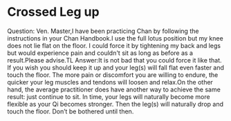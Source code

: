 # Crossed Leg up

Question: Ven. Master,I have been practicing Chan by following the instructions in your Chan Handbook.I use the full lotus position but my knee does not lie flat on the floor. I could force it by tightening my back and legs but would experience pain and couldn't sit as long as before as a result.Please advise.​TL      ​Answer:It is not bad that you could force it like that. If you wish you should keep it up and your leg(s) will fall flat even faster and touch the floor. The more pain or discomfort you are willing to endure, the quicker your leg muscles and tendons will loosen and relax.​On the other hand, the average practitioner does have another way to achieve the same result: just continue to sit. In time, your legs will naturally become more flexible as your Qi becomes stronger. Then the leg(s) will naturally drop and touch the floor. Don’t be bothered until then.